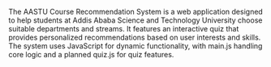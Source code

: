 The AASTU Course Recommendation System is a web application designed to help students at Addis Ababa Science and Technology University choose suitable departments and streams. It features an interactive quiz that provides personalized recommendations based on user interests and skills. The system uses JavaScript for dynamic functionality, with main.js handling core logic and a planned quiz.js for quiz features.
